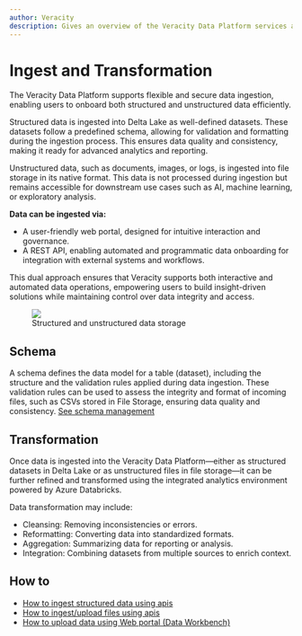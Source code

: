```yaml
---
author: Veracity
description: Gives an overview of the Veracity Data Platform services and related components.
---
```


# Ingest and Transformation

The Veracity Data Platform supports flexible and secure data ingestion, enabling users to onboard both structured and unstructured data efficiently.

Structured data is ingested into Delta Lake as well-defined datasets. These datasets follow a predefined schema, allowing for validation and formatting during the ingestion process. This ensures data quality and consistency, making it ready for advanced analytics and reporting.

Unstructured data, such as documents, images, or logs, is ingested into file storage in its native format. This data is not processed during ingestion but remains accessible for downstream use cases such as AI, machine learning, or exploratory analysis.

**Data can be ingested via:**

* A user-friendly web portal, designed for intuitive interaction and governance.
* A REST API, enabling automated and programmatic data onboarding for integration with external systems and workflows.

This dual approach ensures that Veracity supports both interactive and automated data operations, empowering users to build insight-driven solutions while maintaining control over data integrity and access.


<figure>
    <img src="assets/structureddata.jpg"/>
    <figcaption>Structured and unstructured data storage</figcaption>
</figure>


## Schema
A schema defines the data model for a table (dataset), including the structure and the validation rules applied during data ingestion. These validation rules can be used to assess the integrity and format of incoming files, such as CSVs stored in File Storage, ensuring data quality and consistency.
[See schema management](https://developer.veracity.com/docs/section/dataplatform/schemamanagem)


## Transformation
Once data is ingested into the Veracity Data Platform—either as structured datasets in Delta Lake or as unstructured files in file storage—it can be further refined and transformed using the integrated analytics environment powered by Azure Databricks.

Data transformation may include:

* Cleansing: Removing inconsistencies or errors.
* Reformatting: Converting data into standardized formats.
* Aggregation: Summarizing data for reporting or analysis.
* Integration: Combining datasets from multiple sources to enrich context.

## How to

* [How to ingest structured data using apis](../storage/datasets.md)
* [How to ingest/upload files using apis](../storage/files.md)
* [How to upload data using Web portal (Data Workbench)](https://developer.veracity.com/docs/section/dataworkbench/datacatalogue)